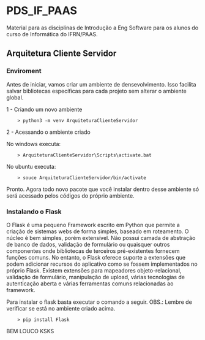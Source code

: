 # PDS_IF_PAAS
Material para as disciplinas de Introdução a Eng Software para os alunos do curso de Informática do IFRN/PAAS.

## Arquitetura Cliente Servidor

### Enviroment

Antes de iniciar, vamos criar um ambiente de densevolvimento. Isso facilita salvar bibliotecas específicas para cada projeto sem alterar o ambiente global.

1 - Criando um novo ambiente

```
    > python3 -m venv ArquiteturaClienteServidor
```

2 - Acessando o ambiente criado

No windows executa:

```
    > ArquiteturaClienteServidor\Scripts\activate.bat
```

No ubuntu executa:

```
    > souce ArquiteturaClienteServidor/bin/activate
```

Pronto. Agora todo novo pacote que você instalar dentro desse ambiente só será acessado pelos códigos do próprio ambiente.

### Instalando o Flask

O Flask é uma pequeno Framework escrito em Python que permite a criação de sistemas webs de forma simples, baseado em roteamento. O núcleo é bem simples, porém extensível. Não possui camada de abstração de banco de dados, validação de formulário ou quaisquer outros componentes onde bibliotecas de terceiros pré-existentes fornecem funções comuns. No entanto, o Flask oferece suporte a extensões que podem adicionar recursos do aplicativo como se fossem implementados no próprio Flask. Existem extensões para mapeadores objeto-relacional, validação de formulário, manipulação de upload, várias tecnologias de autenticação aberta e várias ferramentas comuns relacionadas ao framework.

Para instalar o flask basta executar o comando a seguir. OBS.: Lembre de verificar se está no ambiente criado acima.

```
    > pip install Flask
```


BEM LOUCO KSKS
